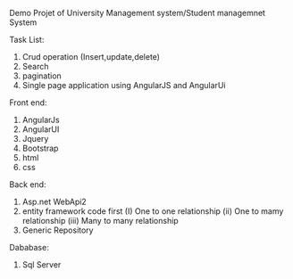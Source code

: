 Demo Projet of University Management system/Student managemnet System

Task List:

1. Crud operation (Insert,update,delete)
2. Search
3. pagination
4. Single page application using AngularJS and AngularUi

Front end:

1. AngularJs
2. AngularUI
3. Jquery
4. Bootstrap
5. html
6. css

Back end:

1. Asp.net WebApi2
2. entity framework code first (I) One to one relationship (ii) One to mamy relationship (iii) Many to many relationship
3. Generic Repository

Dababase:

1. Sql Server
